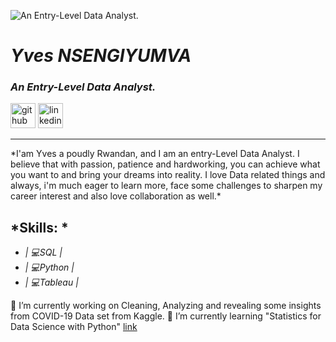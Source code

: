 
![An Entry-Level Data Analyst.](https://arturssmirnovs.github.io/github-profile-readme-generator/images/banner.png)


# *Yves NSENGIYUMVA*
### *An Entry-Level Data Analyst.* 
[<img src='https://cdn.jsdelivr.net/npm/simple-icons@3.0.1/icons/github.svg' alt='github' height='40'>](https://github.com/JoeYves) 
[<img src='https://cdn.jsdelivr.net/npm/simple-icons@3.0.1/icons/linkedin.svg' alt='linkedin' height='40'>](https://www.linkedin.com/in/yves-nsengiyumva-a108a117b/)  


<hr>
*I'am Yves a poudly Rwandan, and I am an entry-Level Data Analyst. I believe that with passion, patience and hardworking, you can achieve what you want to and bring your dreams into reality.
I love Data related things and always, i'm much eager to learn more, face some challenges to sharpen my career interest and also love collaboration as well.*


## *Skills: *    

* *| 💻SQL |*
* *| 💻Python |*
* *| 💻Tableau |*

🔭 I’m currently working on Cleaning, Analyzing and revealing some insights from COVID-19 Data set from Kaggle. 
🌱 I’m currently learning "Statistics for Data Science with Python"  [link](https://www.coursera.org/learn/statistics-for-data-science-python/home/week/4) 




















